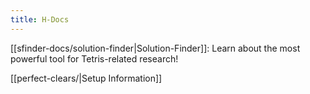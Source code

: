 ```yaml
---
title: H-Docs
---
```

[[sfinder-docs/solution-finder|Solution-Finder]]: Learn about the most powerful tool for Tetris-related research!

[[perfect-clears/|Setup Information]]